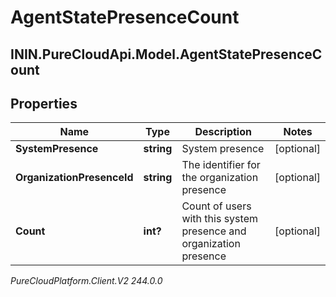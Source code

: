 # AgentStatePresenceCount

## ININ.PureCloudApi.Model.AgentStatePresenceCount

## Properties

|Name | Type | Description | Notes|
|------------ | ------------- | ------------- | -------------|
| **SystemPresence** | **string** | System presence | [optional] |
| **OrganizationPresenceId** | **string** | The identifier for the organization presence | [optional] |
| **Count** | **int?** | Count of users with this system presence and organization presence | [optional] |



_PureCloudPlatform.Client.V2 244.0.0_
